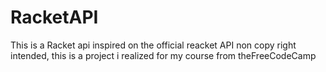 # RacketAPI
This is a Racket api inspired on the official reacket API non copy right intended, this is a project i realized for my course from theFreeCodeCamp

